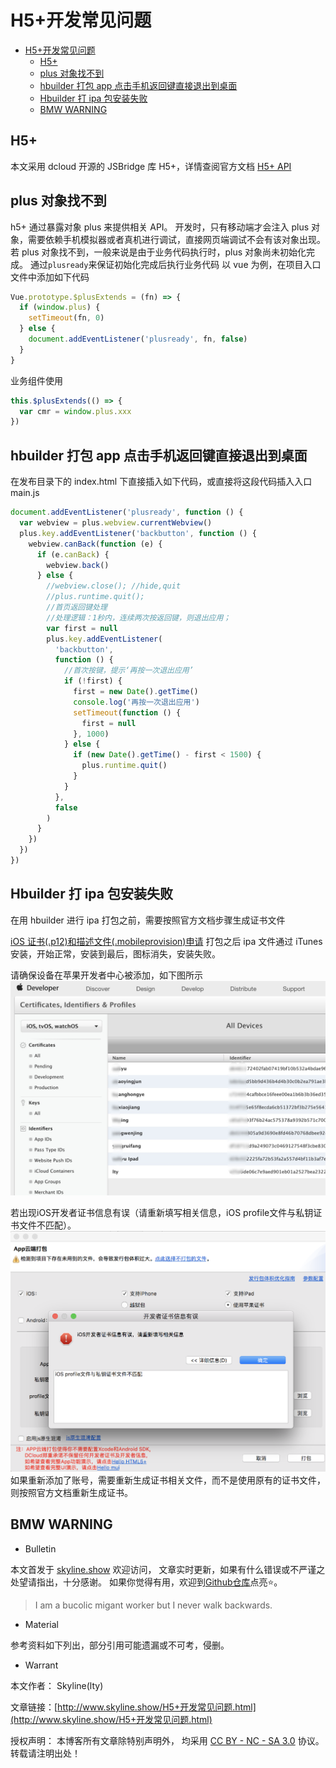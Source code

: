# H5+开发常见问题

<!-- @import "[TOC]" {cmd="toc" depthFrom=1 depthTo=6 orderedList=false} -->

<!-- code_chunk_output -->

- [H5+开发常见问题](#h5开发常见问题)
  - [H5+](#h5)
  - [plus 对象找不到](#plus-对象找不到)
  - [hbuilder 打包 app 点击手机返回键直接退出到桌面](#hbuilder-打包-app-点击手机返回键直接退出到桌面)
  - [Hbuilder 打 ipa 包安装失败](#hbuilder-打-ipa-包安装失败)
  - [BMW WARNING](#bmw-warning)


<!-- /code_chunk_output -->

## H5+

本文采用 dcloud 开源的 JSBridge 库 H5+，详情查阅官方文档
[H5+ API](http://www.html5plus.org/doc/h5p.html)

## plus 对象找不到

h5+ 通过暴露对象 plus 来提供相关 API。
开发时，只有移动端才会注入 plus 对象，需要依赖手机模拟器或者真机进行调试，直接网页端调试不会有该对象出现。
若 plus 对象找不到，一般来说是由于业务代码执行时，plus 对象尚未初始化完成。
通过`plusready`来保证初始化完成后执行业务代码
以 vue 为例，在项目入口文件中添加如下代码

```js
Vue.prototype.$plusExtends = (fn) => {
  if (window.plus) {
    setTimeout(fn, 0)
  } else {
    document.addEventListener('plusready', fn, false)
  }
}
```

业务组件使用

```js
this.$plusExtends(() => {
  var cmr = window.plus.xxx
})
```

## hbuilder 打包 app 点击手机返回键直接退出到桌面

在发布目录下的 index.html 下直接插入如下代码，或直接将这段代码插入入口 main.js

```js
document.addEventListener('plusready', function () {
  var webview = plus.webview.currentWebview()
  plus.key.addEventListener('backbutton', function () {
    webview.canBack(function (e) {
      if (e.canBack) {
        webview.back()
      } else {
        //webview.close(); //hide,quit
        //plus.runtime.quit();
        //首页返回键处理
        //处理逻辑：1秒内，连续两次按返回键，则退出应用；
        var first = null
        plus.key.addEventListener(
          'backbutton',
          function () {
            //首次按键，提示‘再按一次退出应用’
            if (!first) {
              first = new Date().getTime()
              console.log('再按一次退出应用')
              setTimeout(function () {
                first = null
              }, 1000)
            } else {
              if (new Date().getTime() - first < 1500) {
                plus.runtime.quit()
              }
            }
          },
          false
        )
      }
    })
  })
})
```

## Hbuilder 打 ipa 包安装失败

在用 hbuilder 进行 ipa 打包之前，需要按照官方文档步骤生成证书文件

[iOS 证书(.p12)和描述文件(.mobileprovision)申请](http://ask.dcloud.net.cn/article/152)
打包之后 ipa 文件通过 iTunes 安装，开始正常，安装到最后，图标消失，安装失败。

请确保设备在苹果开发者中心被添加，如下图所示
![H5+开发常见问题20220623174211](https://raw.githubusercontent.com/skylinety/blog-pics/master/imgs/H5%2B%E5%BC%80%E5%8F%91%E5%B8%B8%E8%A7%81%E9%97%AE%E9%A2%9820220623174211.png)

若出现iOS开发者证书信息有误（请重新填写相关信息，iOS profile文件与私钥证书文件不匹配）。
![H5+开发常见问题20220623174422](https://raw.githubusercontent.com/skylinety/blog-pics/master/imgs/H5%2B%E5%BC%80%E5%8F%91%E5%B8%B8%E8%A7%81%E9%97%AE%E9%A2%9820220623174422.png)
如果重新添加了账号，需要重新生成证书相关文件，而不是使用原有的证书文件，则按照官方文档重新生成证书。

## BMW WARNING

- Bulletin

本文首发于 [skyline.show](http://www.skyline.show) 欢迎访问，
文章实时更新，如果有什么错误或不严谨之处望请指出，十分感谢。
如果你觉得有用，欢迎到[Github仓库](https://github.com/skylinety/Blog)点亮⭐️。

> I am a bucolic migant worker but I never walk backwards.

- Material

参考资料如下列出，部分引用可能遗漏或不可考，侵删。

>  

- Warrant

本文作者： Skyline(lty)

文章链接：[http://www.skyline.show/H5+开发常见问题.html](http://www.skyline.show/H5+开发常见问题.html)

授权声明： 本博客所有文章除特别声明外， 均采用 [CC BY - NC - SA 3.0](https://creativecommons.org/licenses/by-nc-sa/3.0/deed.zh) 协议。 转载请注明出处！
